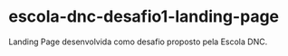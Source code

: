 # escola-dnc-desafio1-landing-page
Landing Page desenvolvida como desafio proposto pela Escola DNC. 
